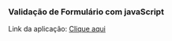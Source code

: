 ### Validação de Formulário com javaScript

<p>Link da aplicação: <a href="https://viniciussilver.github.io/form_javaScript/">Clique aqui</a></p>
